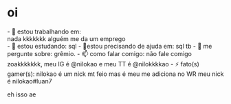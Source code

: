 <h1>oi</h1>
- 🔭 estou trabalhando em:<br>
nada kkkkkkk alguém me da um emprego<br>
- 🌱 estou estudando:
sql
- 🤔estou precisando de ajuda em:
sql tb
- 💬 me pergunte sobre: 
grêmio.
- 📫 como falar comigo:
não fale comigo
zoakkkkkkk, meu IG é @nilokao e meu TT é @nilokkkkao
- ⚡ fato(s) gamer(s):
nilokao é um nick mt feio mas é meu
me adiciona no WR meu nick é nilokao#luan7


eh isso ae
